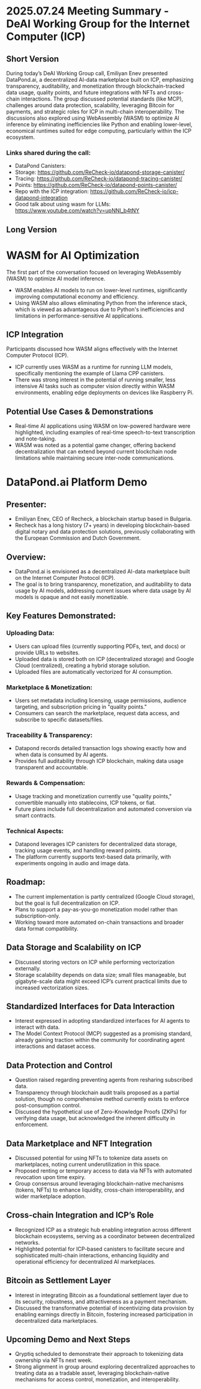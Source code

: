 # 2025.07.24 Meeting Summary - DeAI Working Group for the Internet Computer (ICP)

## Short Version
During today’s DeAI Working Group call, Emiliyan Enev presented DataPond.ai, a decentralized AI-data marketplace built on ICP, emphasizing transparency, auditability, and monetization through blockchain-tracked data usage, quality points, and future integrations with NFTs and cross-chain interactions. The group discussed potential standards (like MCP), challenges around data protection, scalability, leveraging Bitcoin for payments, and strategic roles for ICP in multi-chain interoperability. The discussions also explored using WebAssembly (WASM) to optimize AI inference by eliminating inefficiencies like Python and enabling lower-level, economical runtimes suited for edge computing, particularly within the ICP ecosystem.

### Links shared during the call:
* DataPond Canisters:
* Storage: https://github.com/ReCheck-io/datapond-storage-canister/
* Tracing: https://github.com/ReCheck-io/datapond-tracing-canister/
* Points: https://github.com/ReCheck-io/datapond-points-canister/
* Repo with the ICP integration: https://github.com/ReCheck-io/icp-datapond-integration
* Good talk about using wasm for LLMs: https://www.youtube.com/watch?v=upNNI_b4tNY 

## Long Version
# WASM for AI Optimization

The first part of the conversation focused on leveraging WebAssembly (WASM) to optimize AI model inference.

* WASM enables AI models to run on lower-level runtimes, significantly improving computational economy and efficiency.
* Using WASM also allows eliminating Python from the inference stack, which is viewed as advantageous due to Python's inefficiencies and limitations in performance-sensitive AI applications.

## ICP Integration

Participants discussed how WASM aligns effectively with the Internet Computer Protocol (ICP).

* ICP currently uses WASM as a runtime for running LLM models, specifically mentioning the example of Llama CPP canisters.
* There was strong interest in the potential of running smaller, less intensive AI tasks such as computer vision directly within WASM environments, enabling edge deployments on devices like Raspberry Pi.

## Potential Use Cases & Demonstrations

* Real-time AI applications using WASM on low-powered hardware were highlighted, including examples of real-time speech-to-text transcription and note-taking.
* WASM was noted as a potential game changer, offering backend decentralization that can extend beyond current blockchain node limitations while maintaining secure inter-node communications.

# DataPond.ai Platform Demo

## Presenter:

* Emiliyan Enev, CEO of Recheck, a blockchain startup based in Bulgaria.
* Recheck has a long history (7+ years) in developing blockchain-based digital notary and data protection solutions, previously collaborating with the European Commission and Dutch Government.

## Overview:

* DataPond.ai is envisioned as a decentralized AI-data marketplace built on the Internet Computer Protocol (ICP).
* The goal is to bring transparency, monetization, and auditability to data usage by AI models, addressing current issues where data usage by AI models is opaque and not easily monetizable.

## Key Features Demonstrated:

### Uploading Data:

* Users can upload files (currently supporting PDFs, text, and docs) or provide URLs to websites.
* Uploaded data is stored both on ICP (decentralized storage) and Google Cloud (centralized), creating a hybrid storage solution.
* Uploaded files are automatically vectorized for AI consumption.

### Marketplace & Monetization:

* Users set metadata including licensing, usage permissions, audience targeting, and subscription pricing in "quality points."
* Consumers can search the marketplace, request data access, and subscribe to specific datasets/files.

### Traceability & Transparency:

* Datapond records detailed transaction logs showing exactly how and when data is consumed by AI agents.
* Provides full auditability through ICP blockchain, making data usage transparent and accountable.

### Rewards & Compensation:

* Usage tracking and monetization currently use "quality points," convertible manually into stablecoins, ICP tokens, or fiat.
* Future plans include full decentralization and automated conversion via smart contracts.

### Technical Aspects:

* Datapond leverages ICP canisters for decentralized data storage, tracking usage events, and handling reward points.
* The platform currently supports text-based data primarily, with experiments ongoing in audio and image data.

## Roadmap:

* The current implementation is partly centralized (Google Cloud storage), but the goal is full decentralization on ICP.
* Plans to support a pay-as-you-go monetization model rather than subscription-only.
* Working toward more automated on-chain transactions and broader data format compatibility.

## Data Storage and Scalability on ICP

* Discussed storing vectors on ICP while performing vectorization externally.
* Storage scalability depends on data size; small files manageable, but gigabyte-scale data might exceed ICP’s current practical limits due to increased vectorization sizes.

## Standardized Interfaces for Data Interaction

* Interest expressed in adopting standardized interfaces for AI agents to interact with data.
* The Model Context Protocol (MCP) suggested as a promising standard, already gaining traction within the community for coordinating agent interactions and dataset access.

## Data Protection and Control

* Question raised regarding preventing agents from resharing subscribed data.
* Transparency through blockchain audit trails proposed as a partial solution, though no comprehensive method currently exists to enforce post-consumption control.
* Discussed the hypothetical use of Zero-Knowledge Proofs (ZKPs) for verifying data usage, but acknowledged the inherent difficulty in enforcement.

## Data Marketplace and NFT Integration

* Discussed potential for using NFTs to tokenize data assets on marketplaces, noting current underutilization in this space.
* Proposed renting or temporary access to data via NFTs with automated revocation upon time expiry.
* Group consensus around leveraging blockchain-native mechanisms (tokens, NFTs) to enhance liquidity, cross-chain interoperability, and wider marketplace adoption.

## Cross-chain Integration and ICP’s Role

* Recognized ICP as a strategic hub enabling integration across different blockchain ecosystems, serving as a coordinator between decentralized networks.
* Highlighted potential for ICP-based canisters to facilitate secure and sophisticated multi-chain interactions, enhancing liquidity and operational efficiency for decentralized AI marketplaces.

## Bitcoin as Settlement Layer

* Interest in integrating Bitcoin as a foundational settlement layer due to its security, robustness, and attractiveness as a payment mechanism.
* Discussed the transformative potential of incentivizing data provision by enabling earnings directly in Bitcoin, fostering increased participation in decentralized data marketplaces.

## Upcoming Demo and Next Steps

* Qryptiq scheduled to demonstrate their approach to tokenizing data ownership via NFTs next week.
* Strong alignment in group around exploring decentralized approaches to treating data as a tradable asset, leveraging blockchain-native mechanisms for access control, monetization, and interoperability.